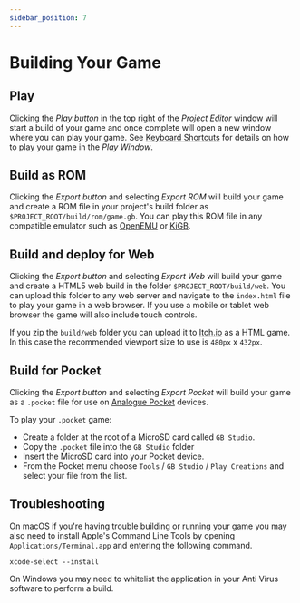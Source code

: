 ```yaml
---
sidebar_position: 7
---
```


# Building Your Game

## Play

Clicking the _Play button_ in the top right of the _Project Editor_ window will start a build of your game and once complete will open a new window where you can play your game. See [Keyboard Shortcuts](/docs/getting-started/keyboard-shortcuts) for details on how to play your game in the _Play Window_.

## Build as ROM

Clicking the _Export button_ and selecting _Export ROM_ will build your game and create a ROM file in your project's build folder as `$PROJECT_ROOT/build/rom/game.gb`. You can play this ROM file in any compatible emulator such as [OpenEMU](https://openemu.org/) or [KiGB](http://kigb.emuunlim.com/downloads.htm).

## Build and deploy for Web

Clicking the _Export button_ and selecting _Export Web_ will build your game and create a HTML5 web build in the folder `$PROJECT_ROOT/build/web`. You can upload this folder to any web server and navigate to the `index.html` file to play your game in a web browser. If you use a mobile or tablet web browser the game will also include touch controls.

If you zip the `build/web` folder you can upload it to [Itch.io](https://itch.io) as a HTML game. In this case the recommended viewport size to use is `480px` x `432px`.

## Build for Pocket

Clicking the _Export button_ and selecting _Export Pocket_ will build your game as a `.pocket` file for use on [Analogue Pocket](https://www.analogue.co/pocket) devices.

To play your `.pocket` game:

- Create a folder at the root of a MicroSD card called `GB Studio`.
- Copy the `.pocket` file into the `GB Studio` folder
- Insert the MicroSD card into your Pocket device.
- From the Pocket menu choose `Tools` / `GB Studio` / `Play Creations` and select your file from the list.

## Troubleshooting

On macOS if you're having trouble building or running your game you may also need to install Apple's Command Line Tools by opening `Applications/Terminal.app` and entering the following command.

```
xcode-select --install
```

On Windows you may need to whitelist the application in your Anti Virus software to perform a build.
